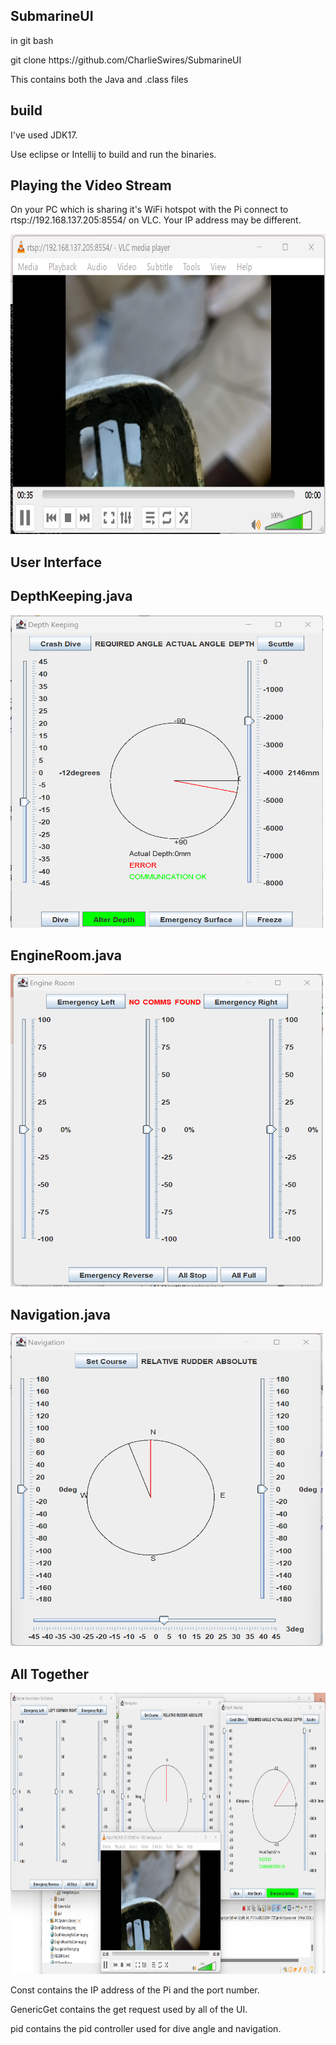 SubmarineUI
-----------
<p>in git bash</p>
<p>git clone https://github.com/CharlieSwires/SubmarineUI</p>

<p>This contains both the Java and .class files</p>

build
-----
<p>I've used JDK17.</p>

<p>Use eclipse or Intellij to build and run the binaries.</p>

Playing the Video Stream
------------------------

<p>On your PC which is sharing it's WiFi hotspot with the Pi
connect to rtsp://192.168.137.205:8554/ on VLC. Your IP address may be different.</p>
<img src="https://raw.githubusercontent.com/CharlieSwires/SubmarineUI/master/VLCFromPi.png" width="640" height="480" alt="VLCFromPi" title="VLC From Pi On Host"/>

User Interface
--------------

DepthKeeping.java
-----------------
<img src="https://raw.githubusercontent.com/CharlieSwires/SubmarineUI/master/DepthKeeping.png" width="500" height="500" alt="DepthKeepingNoComms" title="Depth Keeping No Comms"/>

EngineRoom.java
---------------
<img src="https://raw.githubusercontent.com/CharlieSwires/SubmarineUI/master/EngineRoomNoComms.png" width="500" height="500" alt="EngineRoomNoComms" title="Engine Room No Comms"/>

Navigation.java
---------------
<img src="https://raw.githubusercontent.com/CharlieSwires/SubmarineUI/master/NavigationRoom.png" width="500" height="500" alt="NavigationRoom" title="Navigation Room"/>

All Together
------------
<img src="https://raw.githubusercontent.com/CharlieSwires/SubmarineUI/master/All.png" width="800" height="450" alt="All" title="All Together"/>

<p> Const contains the IP address of the Pi and the port number. </p>
<p> GenericGet contains the get request used by all of the UI.</p>
<p> pid contains the pid controller used for dive angle and navigation.</p>

